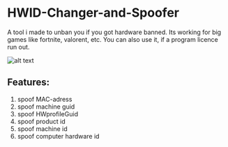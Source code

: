# HWID-Changer-and-Spoofer
A tool i made to unban you if you got hardware banned. Its working for big games like fortnite, valorent, etc. You can also use it, if a program licence run out.

![alt text](https://i.ibb.co/VDT7wwk/WM-Screenshots-20220611150254.png)


## Features:

1. spoof MAC-adress
2. spoof machine guid
3. spoof HWprofileGuid
4. spoof product id
5. spoof machine id
6. spoof computer hardware id


